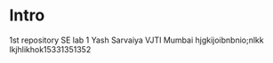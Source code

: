 # Intro
1st repository
SE lab 1 
Yash Sarvaiya
VJTI Mumbai
hjgkijoibnbnio;nlkk
lkjhlikhok15331351352
